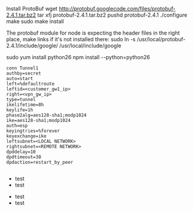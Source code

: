 Install ProtoBuf
    wget http://protobuf.googlecode.com/files/protobuf-2.4.1.tar.bz2
    tar xfj protobuf-2.4.1.tar.bz2
    pushd protobuf-2.4.1
    ./configure
    make
    sudo make install

The protobuf module for node is expecting the header files in the right place, make links if it's not installed there:
    sudo ln -s /usr/local/protobuf-2.4.1/include/google/ /usr/local/include/google


sudo yum install python26
npm install --python=python26

```
conn Tunnel1
authby=secret
auto=start
left=%defaultroute
leftid=<customer_gw1_ip>
right=<vpn_gw_ip>
type=tunnel
ikelifetime=8h
keylife=1h
phase2alg=aes128-sha1;modp1024
ike=aes128-sha1;modp1024
auth=esp
keyingtries=%forever
keyexchange=ike
leftsubnet=<LOCAL NETWORK>
rightsubnet=<REMOTE NETWORK>
dpddelay=10
dpdtimeout=30
dpdaction=restart_by_peer


```

- test
- test

 * test
 * test
